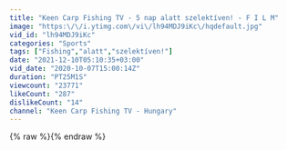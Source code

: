 ```yaml
---
title: "Keen Carp Fishing TV - 5 nap alatt szelektíven! - F I L M"
image: "https:\/\/i.ytimg.com\/vi\/lh94MDJ9iKc\/hqdefault.jpg"
vid_id: "lh94MDJ9iKc"
categories: "Sports"
tags: ["Fishing","alatt","szelektíven!"]
date: "2021-12-10T05:10:35+03:00"
vid_date: "2020-10-07T15:00:14Z"
duration: "PT25M1S"
viewcount: "23771"
likeCount: "287"
dislikeCount: "14"
channel: "Keen Carp Fishing TV - Hungary"
---
```

{% raw %}{% endraw %}
